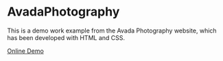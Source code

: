 # AvadaPhotography
This is a demo work example from the Avada Photography website, which has been developed with HTML and CSS.

<a href="https://rezageshaniweb.github.io/AvadaPhotography/">Online Demo</a>

